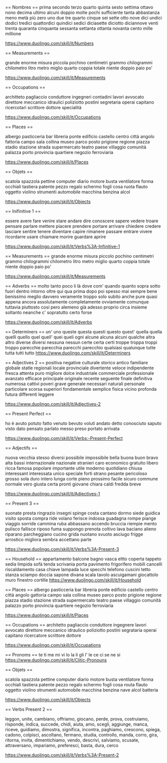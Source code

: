 == Nombres ==
prima secondo terzo quarto quinta sesto settima ottavo nono decima ultimo 
alcuni doppio molte pochi sufficiente tanta abbastanza meno metà più
zero uno due tre quarto cinque sei sette otto nove dici undici dodici tredici quattordici quindici sedici diciasette diciotto diciannove venti trenta quaranta cinquanta sessanta settanta ottanta novanta cento mille millione 

https://www.duolingo.com/skill/it/Numbers

== Measurements ==

grande enorme misura piccola pochino centimetri grammo chilogrammi chilometro litro metro miglio quarto coppia totale niente doppio paio po'

https://www.duolingo.com/skill/it/Measurements

== Occupations ==

architteto pagliaccio conduttore ingegneri contadini lavori avvocato direttore meccanico idraulici poliziotto postini segretaria operai capitano ricercotari scrittore dottore specialità

https://www.duolingo.com/skill/it/Occupations

== Places ==

albergo pasticceria bar libreria ponte edificio castello centro città angolo fattoria campo sala collina museo parco posto prigione regione piazza stadio stazione strada supermercato teatro paese villaggio comunità palazza porto provincia quartiere negozio ferroviaria

https://www.duolingo.com/skill/it/Places

== Objets ==

scatola spazzola pettine computer diario motore busta ventilatore forma occhiali tastiera patente pezzo regalo schermo fogli cosa ruota flauto oggetto violino strumenti automobile macchina benzina alcol

https://www.duolingo.com/skill/it/Objects

== Inifinitive 1 ==

essere avere fare venire stare andare dire conoscere sapere vedere troare pensare parlare mettere piacere prendere portare arrivare chiedere credere lasciare sentire tenere diventare capire rimanere passare entrare vivere ricordarre usare chiamare morire guardare aprire

https://www.duolingo.com/skill/it/Verbs%3A-Infinitive-1

== Measurements ==
grande enorme misura piccolo pochino centimetri grammo chilogrammi chilometro litro metro miglio quarto coppia totale niente doppio paio po'

https://www.duolingo.com/skill/it/Measurements

== Adverbs ==
molto tanto poco li là dove com' quando quanto sopra sotto fuori dentro intorno oltre qui qua prima dopo poi spesso mai sempre bene benissimo meglio davvero veramente troppo solo subito anche pure quasi appena ancora assolutamente completamente ovviamente comunque tuttavia piuttosto cosi pero alemeno già adesso proprio circa insieme soltanto neanche c' sopratutto certo forse

https://www.duolingo.com/skill/it/Adverbs

== Determiners ==
un' uno queste questa questi questo quest'
quella quella quelli quello quel quell' quei
queli ogni alcune alcuna alcuni qualche altra
altro diverse diversi nessuna nessun certe certa certi
troppe troppa troppi troppo parecchie parecchia
parecchi parecchio qualsiasi qualunque tutte tutta tutti tutto
https://www.duolingo.com/skill/it/Determiners

== Adjectives 2 ==
positiva negative culturale storico antico familiare globale statle regionali locale provinciale divertente veloce indipendente fresca attenta puro migliore dolce
industriale commerciale professionale avanzato efficace principale originale recente seguente finale definitiva numerosa cattivi poveri grave generale necessari naturali personale particolare scorsa superiori fondamentale semplice fisica vicino profonda futura differenti leggere


https://www.duolingo.com/skill/it/Adjectives-2

== Present Perfect ==

ho è avuto potuto fatto venuto bevuto voluti andato detto conosciuto saputo visto dato pensato parlato messo preso portato arrivata


https://www.duolingo.com/skill/it/Verbs:-Present-Perfect

== Adjectifs ==

nuova vecchia stesso diversi possibile impossibile bella buona buon bravo alta bassi internazionale nazionale stranieri caro economico gratuito libero ricca famosa popolare importante utile moderno quotidiano chiusa interessant interessata unico speciale forti strano pesante pericoloso grosso sola duro intero lunga corte pieno prossimo facile sicuro commune normale vero giusta certa pronti giovane chiara caldi fredda breve

https://www.duolingo.com/skill/it/Adjectives-1

== Present 3 ==

suonate presta ringrazio insegni spinge costa cantano dormo siede guidica visito sposta compra ride volano ferisce indossa guadagna rompe piange viaggio sorride cammina ruba abbassano accendo bruccia riempie mento pulisco fallisce riposo fuma suppongo prenota coltivo lava baciano alieno riparano parcheggiano cucino grida nuotano svuoto asciugo frigge arrostico migliora sembra accettano parte

https://www.duolingo.com/skill/it/Verbs%3A-Present-3

== Household ==
appartamento balcone bagno vasca eltto coperta tappeto sedia limpida sofà tenda scrivania porta pavimento frigorifero mobili cancelli riscaldamento casa chiave lampada luce specchi telefono cuscini tetto stanza sciampo doccia sapone divana scala tavolo ascuigamani giocattolo muro finestro cortille 
https://www.duolingo.com/skill/it/Household

== Places ==
albergo pasticceria bar libreria ponte edificio castello centro città angolo gattoria campo sala collina museo parco posto prigione regione piazza stadio stazione strada supermercato teatro paese villaggio comunità palazzo porto provincia quartiere negozio ferroviaria

https://www.duolingo.com/skill/it/Places

== Occupations ==
architetto pagliaccio conduttore ingegnere lavori avvocato direttore meccanico idraulico poliziotto postini segrataria operai capitano ricercatore scrittore dottore

https://www.duolingo.com/skill/it/Occupations

== Pronoms ==
te ti me mi vi lo
la li gli l' le
ce ci se ne si
https://www.duolingo.com/skill/it/Clitic-Pronouns

== Objets ==

scatola spazzola pettine computer diario motore busta ventilatore forma occhiali tastiera patente pezzo regalo schermo fogli cosa routa flauto oggetto violino strumenti automobile macchina benzina nave alcol batteria

https://www.duolingo.com/skill/it/Objects


== Verbs Present 2 ==

leggon, unite, cambiano, offriamo, giocano, perde, prova, costruiamo, risponde, indica, succede, chidi, aiuta, amo, scegli, aggiunge, manca, riceve, guidiamo, dimostra, significa, incontra, paghiamo, crescono, spiega, cadono, colpisci, ascoltano, fermano, studia, controllo, manda, corro, gira, ritorna, invita, dimentichiamo, vendo, descrivi, salviamo, scusate, attraversano, impariamo, preferesci, basta, dura, cerco

https://www.duolingo.com/skill/it/Verbs%3A-Present-2